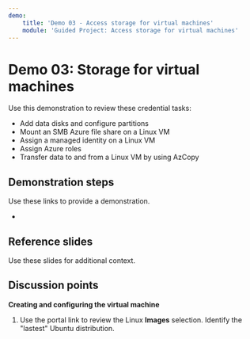 ```yaml
---
demo:
    title: 'Demo 03 - Access storage for virtual machines'
    module: 'Guided Project: Access storage for virtual machines'
---
```


# Demo 03: Storage for virtual machines

Use this demonstration to review these credential tasks:
+ Add data disks and configure partitions  
+ Mount an SMB Azure file share on a Linux VM 
+ Assign a managed identity on a Linux VM 
+ Assign Azure roles 
+ Transfer data to and from a Linux VM by using AzCopy 

## Demonstration steps

Use these links to provide a demonstration.

+ []()

## Reference slides

Use these slides for additional context. 
    


## Discussion points

**Creating and configuring the virtual machine**

1. Use the portal link to review the Linux **Images** selection.  Identify the "lastest" Ubuntu distribution.

